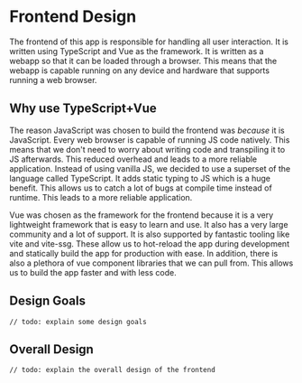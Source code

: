 # Frontend Design
The frontend of this app is responsible for handling all user interaction. It is written using TypeScript and Vue as the framework. It is written as a webapp so that it can be loaded through a browser. This means that the webapp is capable running on any device and hardware that supports running a web browser.

## Why use TypeScript+Vue
The reason JavaScript was chosen to build the frontend was *because* it is JavaScript. Every web browser is capable of running JS code natively. This means that we don't need to worry about writing code and transpiling it to JS afterwards. This reduced overhead and leads to a more reliable application. Instead of using vanilla JS, we decided to use a superset of the language called TypeScript. It adds static typing to JS which is a huge benefit. This allows us to catch a lot of bugs at compile time instead of runtime. This leads to a more reliable application.

Vue was chosen as the framework for the frontend because it is a very lightweight framework that is easy to learn and use. It also has a very large community and a lot of support. It is also supported by fantastic tooling like vite and vite-ssg. These allow us to hot-reload the app during development and statically build the app for production with ease. In addition, there is also a plethora of vue component libraries that we can pull from. This allows us to build the app faster and with less code.

## Design Goals
`// todo: explain some design goals`

## Overall Design
`// todo: explain the overall design of the frontend`
